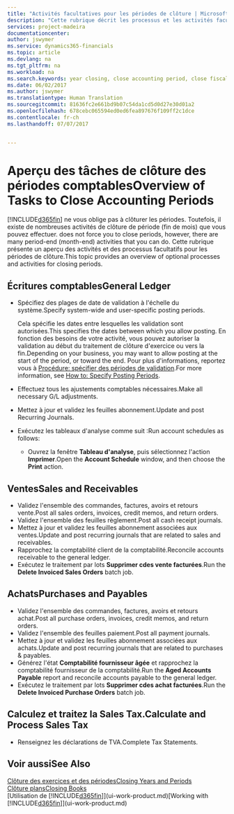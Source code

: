 ```yaml
---
title: "Activités facultatives pour les périodes de clôture | Microsoft Docs"
description: "Cette rubrique décrit les processus et les activités facultatifs pour la clôture des périodes comptables dans Financials."
services: project-madeira
documentationcenter: 
author: jswymer
ms.service: dynamics365-financials
ms.topic: article
ms.devlang: na
ms.tgt_pltfrm: na
ms.workload: na
ms.search.keywords: year closing, close accounting period, close fiscal year, aging, creditor payments, vendor payments
ms.date: 06/02/2017
ms.author: jswymer
ms.translationtype: Human Translation
ms.sourcegitcommit: 81636fc2e661bd9b07c54da1cd5d0d27e30d01a2
ms.openlocfilehash: 678cebc065594ed0ed6fea897676f109ff2c1dce
ms.contentlocale: fr-ch
ms.lasthandoff: 07/07/2017


---
```

# <a name="overview-of-tasks-to-close-accounting-periods"></a><span data-ttu-id="9ae33-103">Aperçu des tâches de clôture des périodes comptables</span><span class="sxs-lookup"><span data-stu-id="9ae33-103">Overview of Tasks to Close Accounting Periods</span></span>
[!INCLUDE[d365fin](includes/d365fin_md.md)]<span data-ttu-id="9ae33-104"> ne vous oblige pas à clôturer les périodes. Toutefois, il existe de nombreuses activités de clôture de période (fin de mois) que vous pouvez effectuer.</span><span class="sxs-lookup"><span data-stu-id="9ae33-104"> does not force you to close periods, however, there are many period-end (month-end) activities that you can do.</span></span> <span data-ttu-id="9ae33-105">Cette rubrique présente un aperçu des activités et des processus facultatifs pour les périodes de clôture.</span><span class="sxs-lookup"><span data-stu-id="9ae33-105">This topic provides an overview of optional processes and activities for closing periods.</span></span>  

## <a name="general-ledger"></a><span data-ttu-id="9ae33-106">Écritures comptables</span><span class="sxs-lookup"><span data-stu-id="9ae33-106">General Ledger</span></span>
* <span data-ttu-id="9ae33-107">Spécifiez des plages de date de validation à l'échelle du système.</span><span class="sxs-lookup"><span data-stu-id="9ae33-107">Specify system-wide and user-specific posting periods.</span></span>  

    <span data-ttu-id="9ae33-108">Cela spécifie les dates entre lesquelles les validation sont autorisées.</span><span class="sxs-lookup"><span data-stu-id="9ae33-108">This specifies the dates between which you allow posting.</span></span> <span data-ttu-id="9ae33-109">En fonction des besoins de votre activité, vous pouvez autoriser la validation au début du traitement de clôture d'exercice ou vers la fin.</span><span class="sxs-lookup"><span data-stu-id="9ae33-109">Depending on your business, you may want to allow posting at the start of the period, or toward the end.</span></span> <span data-ttu-id="9ae33-110">Pour plus d'informations, reportez vous à [Procédure: spécifier des périodes de validation](finance-how-specify-posting-periods.md).</span><span class="sxs-lookup"><span data-stu-id="9ae33-110">For more information, see [How to: Specify Posting Periods](finance-how-specify-posting-periods.md).</span></span>  
* <span data-ttu-id="9ae33-111">Effectuez tous les ajustements comptables nécessaires.</span><span class="sxs-lookup"><span data-stu-id="9ae33-111">Make all necessary G/L adjustments.</span></span>  
* <span data-ttu-id="9ae33-112">Mettez à jour et validez les feuilles abonnement.</span><span class="sxs-lookup"><span data-stu-id="9ae33-112">Update and post Recurring Journals.</span></span>  
  <!--* Process Consolidations-->
* <span data-ttu-id="9ae33-113">Exécutez les tableaux d'analyse comme suit :</span><span class="sxs-lookup"><span data-stu-id="9ae33-113">Run account schedules as follows:</span></span>  
  * <span data-ttu-id="9ae33-114">Ouvrez la fenêtre **Tableau d'analyse**, puis sélectionnez l'action **Imprimer**.</span><span class="sxs-lookup"><span data-stu-id="9ae33-114">Open the **Account Schedule** window, and then choose the **Print** action.</span></span>  

## <a name="sales-and-receivables"></a><span data-ttu-id="9ae33-115">Ventes</span><span class="sxs-lookup"><span data-stu-id="9ae33-115">Sales and Receivables</span></span>
* <span data-ttu-id="9ae33-116">Validez l'ensemble des commandes, factures, avoirs et retours vente.</span><span class="sxs-lookup"><span data-stu-id="9ae33-116">Post all sales orders, invoices, credit memos, and return orders.</span></span>  
* <span data-ttu-id="9ae33-117">Validez l'ensemble des feuilles règlement.</span><span class="sxs-lookup"><span data-stu-id="9ae33-117">Post all cash receipt journals.</span></span>  
* <span data-ttu-id="9ae33-118">Mettez à jour et validez les feuilles abonnement associées aux ventes.</span><span class="sxs-lookup"><span data-stu-id="9ae33-118">Update and post recurring journals that are related to sales and receivables.</span></span>  
* <span data-ttu-id="9ae33-119">Rapprochez la comptabilité client de la comptabilité.</span><span class="sxs-lookup"><span data-stu-id="9ae33-119">Reconcile accounts receivable to the general ledger.</span></span>  
* <span data-ttu-id="9ae33-120">Exécutez le traitement par lots **Supprimer cdes vente facturées**.</span><span class="sxs-lookup"><span data-stu-id="9ae33-120">Run the **Delete Invoiced Sales Orders** batch job.</span></span>  

## <a name="purchases-and-payables"></a><span data-ttu-id="9ae33-121">Achats</span><span class="sxs-lookup"><span data-stu-id="9ae33-121">Purchases and Payables</span></span>
* <span data-ttu-id="9ae33-122">Validez l'ensemble des commandes, factures, avoirs et retours achat.</span><span class="sxs-lookup"><span data-stu-id="9ae33-122">Post all purchase orders, invoices, credit memos, and return orders.</span></span>  
* <span data-ttu-id="9ae33-123">Validez l'ensemble des feuilles paiement.</span><span class="sxs-lookup"><span data-stu-id="9ae33-123">Post all payment journals.</span></span>  
* <span data-ttu-id="9ae33-124">Mettez à jour et validez les feuilles abonnement associées aux achats.</span><span class="sxs-lookup"><span data-stu-id="9ae33-124">Update and post recurring journals that are related to purchases & payables.</span></span>  
* <span data-ttu-id="9ae33-125">Générez l'état **Comptabilité fournisseur âgée** et rapprochez la comptabilité fournisseur de la comptabilité.</span><span class="sxs-lookup"><span data-stu-id="9ae33-125">Run the **Aged Accounts Payable** report and reconcile accounts payable to the general ledger.</span></span>  
* <span data-ttu-id="9ae33-126">Exécutez le traitement par lots **Supprimer cdes achat facturées**.</span><span class="sxs-lookup"><span data-stu-id="9ae33-126">Run the **Delete Invoiced Purchase Orders** batch job.</span></span>  

<!-- ### Fixed Assets
* Post all maintenance costs have been posted through the fixed asset journals or invoices.
* Post adjustments.
* Post appreciation.
* Post depreciation.
* Update and post the recurring fixed asset journal.-->

<!--### Intercompany
* Process Intercompany Postings.-->

## <a name="calculate-and-process-sales-tax"></a><span data-ttu-id="9ae33-127">Calculez et traitez la Sales Tax.</span><span class="sxs-lookup"><span data-stu-id="9ae33-127">Calculate and Process Sales Tax</span></span>
* <span data-ttu-id="9ae33-128">Renseignez les déclarations de TVA.</span><span class="sxs-lookup"><span data-stu-id="9ae33-128">Complete Tax Statements.</span></span>  

## <a name="see-also"></a><span data-ttu-id="9ae33-129">Voir aussi</span><span class="sxs-lookup"><span data-stu-id="9ae33-129">See Also</span></span>
[<span data-ttu-id="9ae33-130">Clôture des exercices et des périodes</span><span class="sxs-lookup"><span data-stu-id="9ae33-130">Closing Years and Periods</span></span>](year-close-years-periods.md)  
[<span data-ttu-id="9ae33-131">Clôture plans</span><span class="sxs-lookup"><span data-stu-id="9ae33-131">Closing Books</span></span>](year-close-books.md)  
<span data-ttu-id="9ae33-132">[Utilisation de [!INCLUDE[d365fin](includes/d365fin_md.md)]](ui-work-product.md)</span><span class="sxs-lookup"><span data-stu-id="9ae33-132">[Working with [!INCLUDE[d365fin](includes/d365fin_md.md)]](ui-work-product.md)</span></span>

